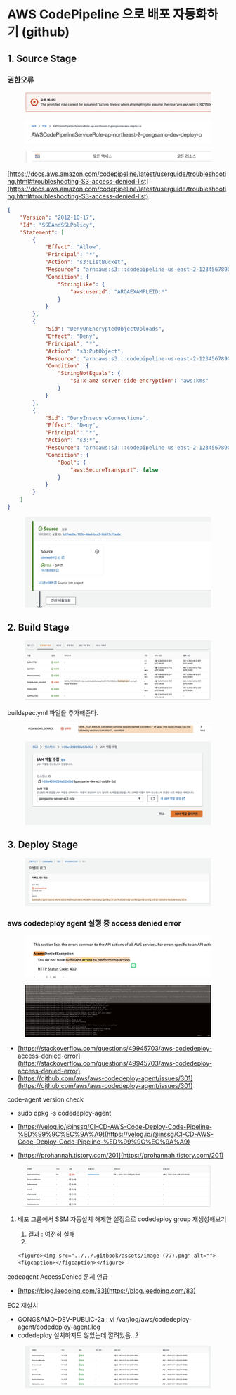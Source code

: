 # AWS CodePipeline 으로 배포 자동화하기 (github)

## 1. Source Stage &#x20;

### 권한오류&#x20;

<figure><img src="../../.gitbook/assets/image (5).png" alt=""><figcaption></figcaption></figure>

<figure><img src="../../.gitbook/assets/image (6).png" alt=""><figcaption></figcaption></figure>

<figure><img src="../../.gitbook/assets/image (9).png" alt=""><figcaption></figcaption></figure>

[https://docs.aws.amazon.com/codepipeline/latest/userguide/troubleshooting.html#troubleshooting-S3-access-denied-list](https://docs.aws.amazon.com/codepipeline/latest/userguide/troubleshooting.html#troubleshooting-S3-access-denied-list)

```json
{
    "Version": "2012-10-17",
    "Id": "SSEAndSSLPolicy",
    "Statement": [
        {
            "Effect": "Allow",
            "Principal": "*",
            "Action": "s3:ListBucket",
            "Resource": "arn:aws:s3:::codepipeline-us-east-2-1234567890",
            "Condition": {
                "StringLike": {
                    "aws:userid": "AROAEXAMPLEID:*"
                }
            }
        },
        {
            "Sid": "DenyUnEncryptedObjectUploads",
            "Effect": "Deny",
            "Principal": "*",
            "Action": "s3:PutObject",
            "Resource": "arn:aws:s3:::codepipeline-us-east-2-1234567890/*",
            "Condition": {
                "StringNotEquals": {
                    "s3:x-amz-server-side-encryption": "aws:kms"
                }
            }
        },
        {
            "Sid": "DenyInsecureConnections",
            "Effect": "Deny",
            "Principal": "*",
            "Action": "s3:*",
            "Resource": "arn:aws:s3:::codepipeline-us-east-2-1234567890/*",
            "Condition": {
                "Bool": {
                    "aws:SecureTransport": false
                }
            }
        }
    ]
}
```

<figure><img src="../../.gitbook/assets/image (7).png" alt=""><figcaption></figcaption></figure>

## 2. Build Stage

<figure><img src="../../.gitbook/assets/image (1) (1).png" alt=""><figcaption></figcaption></figure>

buildspec.yml 파일을 추가해준다.&#x20;

<figure><img src="../../.gitbook/assets/image (60).png" alt=""><figcaption></figcaption></figure>

<figure><img src="../../.gitbook/assets/image (68).png" alt=""><figcaption></figcaption></figure>

## 3. Deploy Stage

<figure><img src="../../.gitbook/assets/image (14).png" alt=""><figcaption></figcaption></figure>

### aws codedeploy agent 실행 중 access denied error&#x20;

<figure><img src="../../.gitbook/assets/image (69).png" alt=""><figcaption></figcaption></figure>

<figure><img src="../../.gitbook/assets/image (57).png" alt=""><figcaption></figcaption></figure>

* [https://stackoverflow.com/questions/49945703/aws-codedeploy-access-denied-error](https://stackoverflow.com/questions/49945703/aws-codedeploy-access-denied-error)
* [https://github.com/aws/aws-codedeploy-agent/issues/301](https://github.com/aws/aws-codedeploy-agent/issues/301)



code-agent version check&#x20;

* sudo dpkg -s codedeploy-agent



* [https://velog.io/@inssg/CI-CD-AWS-Code-Deploy-Code-Pipeline-%ED%99%9C%EC%9A%A9](https://velog.io/@inssg/CI-CD-AWS-Code-Deploy-Code-Pipeline-%ED%99%9C%EC%9A%A9)
* [https://prohannah.tistory.com/201](https://prohannah.tistory.com/201)



<figure><img src="../../.gitbook/assets/image (11).png" alt=""><figcaption></figcaption></figure>

1. 배포 그룹에서 SSM 자동설치 해제한 설정으로 codedeploy group 재생성해보기&#x20;
   1. 결과 : 여전히 실패&#x20;
   2.

       <figure><img src="../../.gitbook/assets/image (77).png" alt=""><figcaption></figcaption></figure>



codeagent AccessDenied 문제 언급&#x20;

* [https://blog.leedoing.com/83](https://blog.leedoing.com/83)



EC2 재설치&#x20;

* GONGSAMO-DEV-PUBLIC-2a : vi /var/log/aws/codedeploy-agent/codedeploy-agent.log
* codedeploy 설치하지도 않았는데 깔려있음...?&#x20;

<figure><img src="../../.gitbook/assets/image (55).png" alt=""><figcaption></figcaption></figure>
